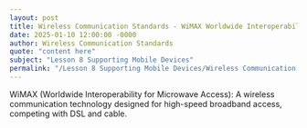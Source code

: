 ```yaml
---
layout: post
title: Wireless Communication Standards - WiMAX Worldwide Interoperability for Microwave Access
date: 2025-01-10 12:00:00 -0000
author: Wireless Communication Standards
quote: "content here"
subject: "Lesson 8 Supporting Mobile Devices"
permalink: "/Lesson 8 Supporting Mobile Devices/Wireless Communication Standards/Wireless Communication Standards - WiMAX Worldwide Interoperability for Microwave Access"
---
```


WiMAX (Worldwide Interoperability for Microwave Access): A wireless communication technology designed for high-speed broadband access, competing with DSL and cable.

